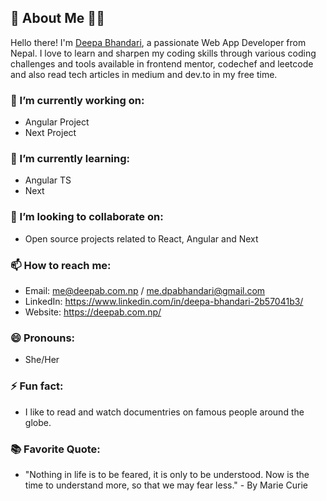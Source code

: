 
<!-- About Me -->
## 👋 About Me :woman_technologist: 

Hello there! I'm [Deepa Bhandari](https://deepab.com.np/), a passionate Web App Developer from Nepal. I love to learn and sharpen my coding skills through various coding challenges and tools available in frontend mentor, codechef and leetcode and  also read tech articles in medium and dev.to in my free time. 

### 🔭 I’m currently working on:
- Angular Project
- Next Project

### 🌱 I’m currently learning:
- Angular TS
- Next

### 👯 I’m looking to collaborate on:
- Open source projects related to React, Angular and Next

### 📫 How to reach me:
- Email: me@deepab.com.np  / me.dpabhandari@gmail.com
- LinkedIn: https://www.linkedin.com/in/deepa-bhandari-2b57041b3/
- Website: https://deepab.com.np/

### 😄 Pronouns:
- She/Her

### ⚡ Fun fact:
- I like to read and watch documentries on famous people around the globe.

### 📚 Favorite Quote:
- "Nothing in life is to be feared, it is only to be understood. Now is the time to understand more, so that we may fear less."
       - By Marie Curie

